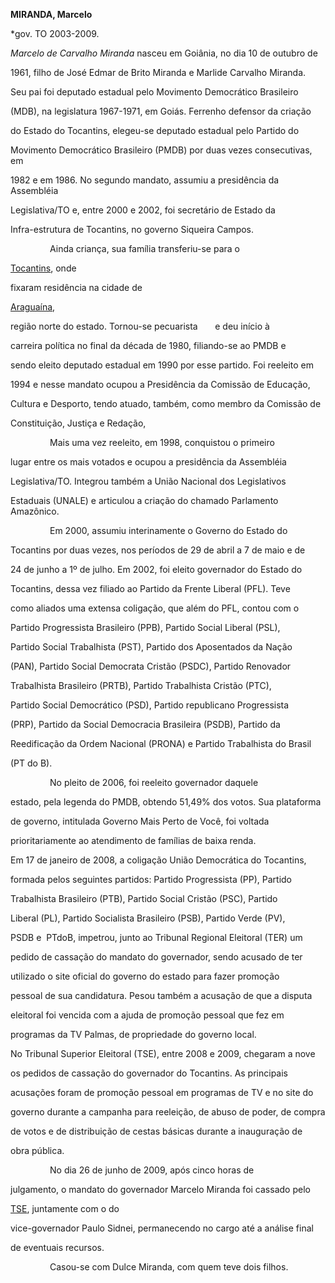 **MIRANDA, Marcelo**



\*gov. TO 2003-2009.



*Marcelo de Carvalho Miranda* nasceu em Goiânia, no dia 10 de outubro de

1961, filho de José Edmar de Brito Miranda e Marlide Carvalho Miranda.

Seu pai foi deputado estadual pelo Movimento Democrático Brasileiro

(MDB), na legislatura 1967-1971, em Goiás. Ferrenho defensor da criação

do Estado do Tocantins, elegeu-se deputado estadual pelo Partido do

Movimento Democrático Brasileiro (PMDB) por duas vezes consecutivas, em

1982 e em 1986. No segundo mandato, assumiu a presidência da Assembléia

Legislativa/TO e, entre 2000 e 2002, foi secretário de Estado da

Infra-estrutura de Tocantins, no governo Siqueira Campos.



                Ainda criança, sua família transferiu-se para o

[Tocantins](http://pt.wikipedia.org/wiki/Tocantins "Tocantins"), onde

fixaram residência na cidade de

[Araguaína](http://pt.wikipedia.org/wiki/Aragua%C3%ADna "Araguaína"),

região norte do estado. Tornou-se pecuarista       e deu início à

carreira política no final da década de 1980, filiando-se ao PMDB e

sendo eleito deputado estadual em 1990 por esse partido. Foi reeleito em

1994 e nesse mandato ocupou a Presidência da Comissão de Educação,

Cultura e Desporto, tendo atuado, também, como membro da Comissão de

Constituição, Justiça e Redação,         



                Mais uma vez reeleito, em 1998, conquistou o primeiro

lugar entre os mais votados e ocupou a presidência da Assembléia

Legislativa/TO. Integrou também a União Nacional dos Legislativos

Estaduais (UNALE) e articulou a criação do chamado Parlamento Amazônico.



                Em 2000, assumiu interinamente o Governo do Estado do

Tocantins por duas vezes, nos períodos de 29 de abril a 7 de maio e de

24 de junho a 1º de julho. Em 2002, foi eleito governador do Estado do

Tocantins, dessa vez filiado ao Partido da Frente Liberal (PFL). Teve

como aliados uma extensa coligação, que além do PFL, contou com o

Partido Progressista Brasileiro (PPB), Partido Social Liberal (PSL),

Partido Social Trabalhista (PST), Partido dos Aposentados da Nação

(PAN), Partido Social Democrata Cristão (PSDC), Partido Renovador

Trabalhista Brasileiro (PRTB), Partido Trabalhista Cristão (PTC),

Partido Social Democrático (PSD), Partido republicano Progressista

(PRP), Partido da Social Democracia Brasileira (PSDB), Partido da

Reedificação da Ordem Nacional (PRONA) e Partido Trabalhista do Brasil

(PT do B).



                No pleito de 2006, foi reeleito governador daquele

estado, pela legenda do PMDB, obtendo 51,49% dos votos. Sua plataforma

de governo, intitulada Governo Mais Perto de Você, foi voltada

prioritariamente ao atendimento de famílias de baixa renda.



Em 17 de janeiro de 2008, a coligação União Democrática do Tocantins,

formada pelos seguintes partidos: Partido Progressista (PP), Partido

Trabalhista Brasileiro (PTB), Partido Social Cristão (PSC), Partido

Liberal (PL), Partido Socialista Brasileiro (PSB), Partido Verde (PV),

PSDB e  PTdoB, impetrou, junto ao Tribunal Regional Eleitoral (TER) um

pedido de cassação do mandato do governador, sendo acusado de ter

utilizado o site oficial do governo do estado para fazer promoção

pessoal de sua candidatura. Pesou também a acusação de que a disputa

eleitoral foi vencida com a ajuda de promoção pessoal que fez em

programas da TV Palmas, de propriedade do governo local.



No Tribunal Superior Eleitoral (TSE), entre 2008 e 2009, chegaram a nove

os pedidos de cassação do governador do Tocantins. As principais

acusações foram de promoção pessoal em programas de TV e no site do

governo durante a campanha para reeleição, de abuso de poder, de compra

de votos e de distribuição de cestas básicas durante a inauguração de

obra pública.



                No dia 26 de junho de 2009, após cinco horas de

julgamento, o mandato do governador Marcelo Miranda foi cassado pelo

[TSE](http://pt.wikipedia.org/wiki/TSE "TSE"), juntamente com o do

vice-governador Paulo Sidnei, permanecendo no cargo até a análise final

de eventuais recursos.



                Casou-se com Dulce Miranda, com quem teve dois filhos.



 



